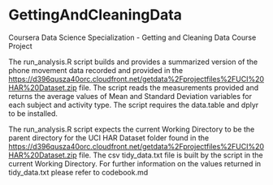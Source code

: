 # GettingAndCleaningData
Coursera Data Science Specialization - Getting and Cleaning Data Course Project

The run_analysis.R script builds and provides a summarized version of the phone movement data recorded and provided in the https://d396qusza40orc.cloudfront.net/getdata%2Fprojectfiles%2FUCI%20HAR%20Dataset.zip file. The script reads the measurements provided and returns the average values of Mean and Standard Deviation variables for each subject and activity type. The script requires the data.table and dplyr to be installed.

The run_analysis.R script expects the current Working Directory to be the parent directory for the UCI HAR Dataset folder found in the https://d396qusza40orc.cloudfront.net/getdata%2Fprojectfiles%2FUCI%20HAR%20Dataset.zip file. The csv tidy_data.txt file is built by the script in the current Working Directory. 
For further information on the values returned in tidy_data.txt please refer to codebook.md

